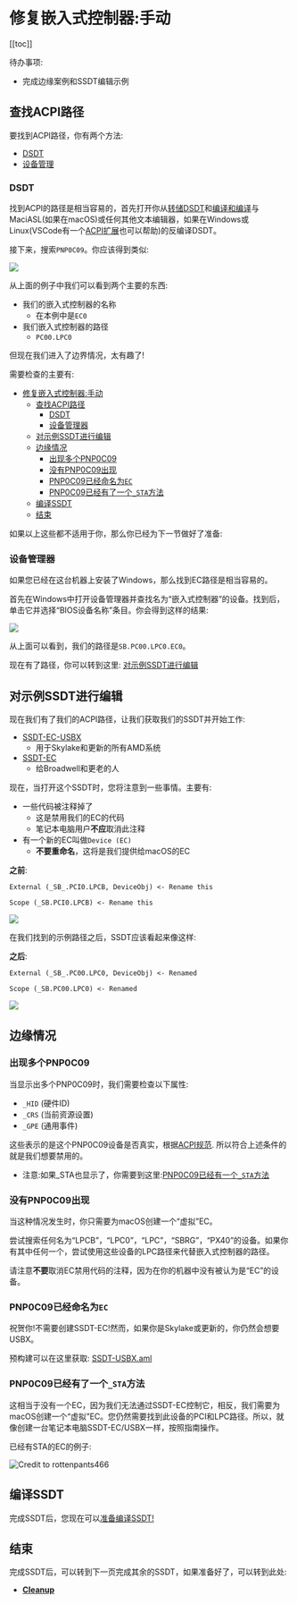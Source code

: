 # 修复嵌入式控制器:手动

[[toc]]

待办事项:

* 完成边缘案例和SSDT编辑示例

## 查找ACPI路径

要找到ACPI路径，你有两个方法:

* [DSDT](#dsdt)
* [设备管理](#设备管理器)

### DSDT

找到ACPI的路径是相当容易的，首先打开你从[转储DSDT](/Manual/dump.md)和[编译和编译](/Manual/compile.md)与MaciASL(如果在macOS)或任何其他文本编辑器，如果在Windows或Linux(VSCode有一个[ACPI扩展](https://marketplace.visualstudio.com/items?itemName=Thog.vscode-asl)也可以帮助)的反编译DSDT。

接下来，搜索`PNP0C09`。你应该得到类似:

![](../../images/Desktops/pnp.png)

从上面的例子中我们可以看到两个主要的东西:

* 我们的嵌入式控制器的名称
  * 在本例中是`EC0`
* 我们嵌入式控制器的路径
  * `PC00.LPC0`

但现在我们进入了边界情况，太有趣了!

需要检查的主要有:

* [修复嵌入式控制器:手动](#修复嵌入式控制器手动)
  * [查找ACPI路径](#查找acpi路径)
    * [DSDT](#dsdt)
    * [设备管理器](#设备管理器)
  * [对示例SSDT进行编辑](#对示例ssdt进行编辑)
  * [边缘情况](#边缘情况)
    * [出现多个PNP0C09](#出现多个pnp0c09)
    * [没有PNP0C09出现](#没有pnp0c09出现)
    * [PNP0C09已经命名为`EC`](#pnp0c09已经命名为ec)
    * [PNP0C09已经有了一个`_STA`方法](#pnp0c09已经有了一个_sta方法)
  * [编译SSDT](#编译ssdt)
  * [结束](#结束)

如果以上这些都不适用于你，那么你已经为下一节做好了准备:

### 设备管理器

如果您已经在这台机器上安装了Windows，那么找到EC路径是相当容易的。

首先在Windows中打开设备管理器并查找名为“嵌入式控制器”的设备。找到后，单击它并选择“BIOS设备名称”条目。你会得到这样的结果:

![](../../images/Desktops/ec.png)

从上面可以看到，我们的路径是`SB.PC00.LPC0.EC0`。

现在有了路径，你可以转到这里: [对示例SSDT进行编辑](#对示例ssdt进行编辑)

## 对示例SSDT进行编辑

现在我们有了我们的ACPI路径，让我们获取我们的SSDT并开始工作:

* [SSDT-EC-USBX](https://github.com/acidanthera/OpenCorePkg/tree/master/Docs/AcpiSamples/Source/SSDT-EC-USBX.dsl)
  * 用于Skylake和更新的所有AMD系统
* [SSDT-EC](https://github.com/acidanthera/OpenCorePkg/tree/master/Docs/AcpiSamples/Source/SSDT-EC.dsl)
  * 给Broadwell和更老的人
  
现在，当打开这个SSDT时，您将注意到一些事情。主要有:

* 一些代码被注释掉了
  * 这是禁用我们的EC的代码
  * 笔记本电脑用户**不应**取消此注释
* 有一个新的EC叫做`Device (EC)`
  * **不要重命名**，这将是我们提供给macOS的EC
  
**之前**:

```
External (_SB_.PCI0.LPCB, DeviceObj) <- Rename this

Scope (_SB.PCI0.LPCB) <- Rename this
```

![](../../images/Desktops/ssdt-before.png)

在我们找到的示例路径之后，SSDT应该看起来像这样:

**之后**:

```
External (_SB_.PC00.LPC0, DeviceObj) <- Renamed

Scope (_SB.PC00.LPC0) <- Renamed
```

![](../../images/Desktops/ssdt-after.png)

## 边缘情况

### 出现多个PNP0C09

当显示出多个PNP0C09时，我们需要检查以下属性:

* `_HID` (硬件ID)
* `_CRS` (当前资源设置)
* `_GPE` (通用事件)

这些表示的是这个PNP0C09设备是否真实，根据[ACPI规范](https://uefi.org/sites/default/files/resources/ACPI_6_3_final_Jan30.pdf). 所以符合上述条件的就是我们想要禁用的。

* 注意:如果_STA也显示了，你需要到这里:[PNP0C09已经有一个`_STA`方法](#pnp0c09已经有了一个_sta方法)  <!-- markdownlint-disable-line MD051 -->

### 没有PNP0C09出现

当这种情况发生时，你只需要为macOS创建一个“虚拟”EC。

尝试搜索任何名为“LPCB”，“LPC0”，“LPC”，“SBRG”，“PX40”的设备。如果你有其中任何一个，尝试使用这些设备的LPC路径来代替嵌入式控制器的路径。

请注意**不要**取消EC禁用代码的注释，因为在你的机器中没有被认为是“EC”的设备。

### PNP0C09已经命名为`EC`

祝贺你!不需要创建SSDT-EC!然而，如果你是Skylake或更新的，你仍然会想要USBX。

预构建可以在这里获取: [SSDT-USBX.aml](https://github.com/dortania/OpenCore-Post-Install/blob/master/extra-files/SSDT-USBX.aml)

### PNP0C09已经有了一个`_STA`方法

这相当于没有一个EC，因为我们无法通过SSDT-EC控制它，相反，我们需要为macOS创建一个“虚拟”EC。您仍然需要找到此设备的PCI和LPC路径。所以，就像创建一台笔记本电脑SSDT-EC/USBX一样，按照指南操作。

已经有STA的EC的例子:

![Credit to rottenpants466](../../images/Desktops/sta.png)

## 编译SSDT

 完成SSDT后，您现在可以[准备编译SSDT!](/Manual/compile.md)

## 结束

完成SSDT后，可以转到下一页完成其余的SSDT，如果准备好了，可以转到此处:

* [**Cleanup**](/cleanup.md)
